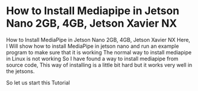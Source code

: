 # How to Install Mediapipe in Jetson Nano 2GB, 4GB, Jetson Xavier NX

How to Install MediaPipe in Jetson Nano 2GB, 4GB, Jetson Xavier NX
Here, I Will show how to install MediaPipe in jetson nano and run an example program to make sure that it is working
The normal way to install mediapipe in Linux is not working 
So I have found a way to install mediapipe from source code, This way of installing is a little bit hard but it works very well in the jetsons.

So let us start this Tutorial 
